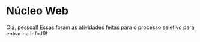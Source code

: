 # Núcleo Web

Olá, pessoal! Essas foram as atividades feitas para o processo seletivo para entrar na InfoJR!
